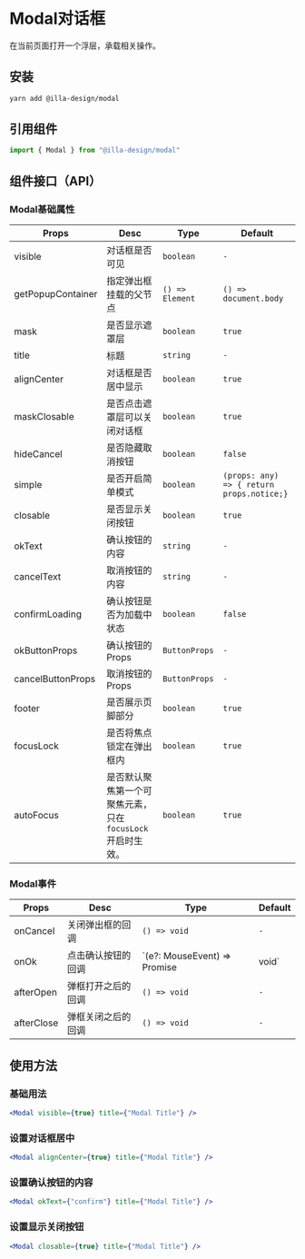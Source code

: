 # Modal对话框

在当前页面打开一个浮层，承载相关操作。

## 安装

```bash
yarn add @illa-design/modal
```

## 引用组件

```jsx
import { Modal } from "@illa-design/modal"
```

## 组件接口（API）

### Modal基础属性

| Props             | Desc                                                        | Type            | Default                                   |
| ----------------- | ----------------------------------------------------------- | --------------- | ----------------------------------------- |
| visible           | 对话框是否可见                                              | `boolean`       | `-`                                       |
| getPopupContainer | 指定弹出框挂载的父节点                                      | `() => Element` | `() => document.body`                     |
| mask              | 是否显示遮罩层                                              | `boolean`       | `true`                                    |
| title             | 标题                                                        | `string`        | `-`                                       |
| alignCenter       | 对话框是否居中显示                                          | `boolean`       | `true`                                    |
| maskClosable      | 是否点击遮罩层可以关闭对话框                                | `boolean`       | `true`                                    |
| hideCancel        | 是否隐藏取消按钮                                            | `boolean`       | `false`                                   |
| simple            | 是否开启简单模式                                            | `boolean`       | `(props: any) => { return props.notice;}` |
| closable          | 是否显示关闭按钮                                            | `boolean`       | `true`                                    |
| okText            | 确认按钮的内容                                              | `string`        | `-`                                       |
| cancelText        | 取消按钮的内容                                              | `string`        | `-`                                       |
| confirmLoading    | 确认按钮是否为加载中状态                                    | `boolean`       | `false`                                   |
| okButtonProps     | 确认按钮的Props                                             | `ButtonProps`   | `-`                                       |
| cancelButtonProps | 取消按钮的Props                                             | `ButtonProps`   | `-`                                       |
| footer            | 是否展示页脚部分                                            | `boolean`       | `true`                                    |
| focusLock         | 是否将焦点锁定在弹出框内                                    | `boolean`       | `true`                                    |
| autoFocus         | 是否默认聚焦第一个可聚焦元素，只在 `focusLock` 开启时生效。 | `boolean`       | `true`                                    |

### Modal事件

| Props      | Desc               | Type                                      | Default |
| ---------- | ------------------ | ----------------------------------------- | ------- |
| onCancel   | 关闭弹出框的回调   | `() => void`                              | `-`     |
| onOk       | 点击确认按钮的回调 | `(e?: MouseEvent) => Promise<any> | void` | `-`     |
| afterOpen  | 弹框打开之后的回调 | `() => void`                              | `-`     |
| afterClose | 弹框关闭之后的回调 | `() => void`                              | `-`     |

## 使用方法

### 基础用法

```jsx
<Modal visible={true} title={"Modal Title"} />
```

### 设置对话框居中

```jsx
<Modal alignCenter={true} title={"Modal Title"} />
```

### 设置确认按钮的内容

```jsx
<Modal okText={"confirm"} title={"Modal Title"} />
```

### 设置显示关闭按钮

```jsx
<Modal closable={true} title={"Modal Title"} />
```
